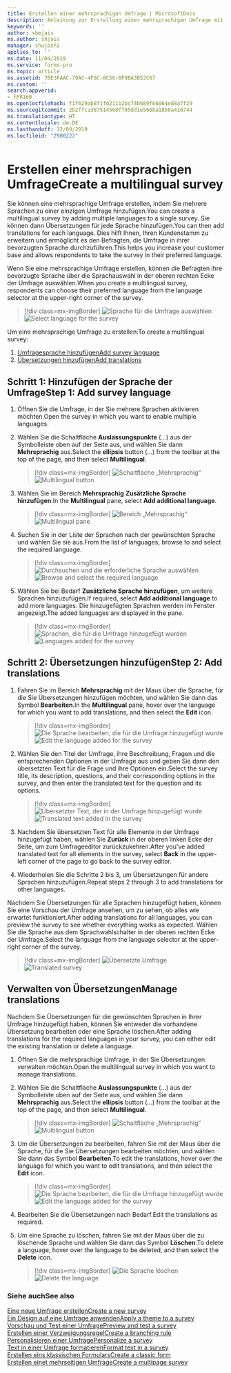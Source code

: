 ```yaml
---
title: Erstellen einer mehrsprachigen Umfrage | MicrosoftDocs
description: Anleitung zur Erstellung einer mehrsprachigen Umfrage mit Microsoft Forms Pro.
keywords: ''
author: sbmjais
ms.author: shjais
manager: shujoshi
applies_to: ''
ms.date: 11/04/2019
ms.service: forms-pro
ms.topic: article
ms.assetid: 7BE3FAAC-79AC-4F8C-8C56-BF9BA3B52C67
ms.custom: ''
search.appverid:
- FPR160
ms.openlocfilehash: f1f629ab8f1fd211b2bc74b689f66064e88a7f29
ms.sourcegitcommit: 2b2ffca387514568ff95dd1e566ba1850a416744
ms.translationtype: HT
ms.contentlocale: de-DE
ms.lasthandoff: 12/09/2019
ms.locfileid: "2900222"
---
```

# <a name="create-a-multilingual-survey"></a><span data-ttu-id="563f2-103">Erstellen einer mehrsprachigen Umfrage</span><span class="sxs-lookup"><span data-stu-id="563f2-103">Create a multilingual survey</span></span>

<span data-ttu-id="563f2-104">Sie können eine mehrsprachige Umfrage erstellen, indem Sie mehrere Sprachen zu einer einzigen Umfrage hinzufügen.</span><span class="sxs-lookup"><span data-stu-id="563f2-104">You can create a multilingual survey by adding multiple languages to a single survey.</span></span> <span data-ttu-id="563f2-105">Sie können dann Übersetzungen für jede Sprache hinzufügen.</span><span class="sxs-lookup"><span data-stu-id="563f2-105">You can then add translations for each language.</span></span> <span data-ttu-id="563f2-106">Dies hilft Ihnen, Ihren Kundenstamm zu erweitern und ermöglicht es den Befragten, die Umfrage in ihrer bevorzugten Sprache durchzuführen.</span><span class="sxs-lookup"><span data-stu-id="563f2-106">This helps you increase your customer base and allows respondents to take the survey in their preferred language.</span></span>

<span data-ttu-id="563f2-107">Wenn Sie eine mehrsprachige Umfrage erstellen, können die Befragten ihre bevorzugte Sprache über die Sprachauswahl in der oberen rechten Ecke der Umfrage auswählen.</span><span class="sxs-lookup"><span data-stu-id="563f2-107">When you create a multilingual survey, respondents can choose their preferred language from the language selector at the upper-right corner of the survey.</span></span>

> [!div class=mx-imgBorder]
> <span data-ttu-id="563f2-108">![Sprache für die Umfrage auswählen](media/lang-select.png "Eine Sprache für die Umfrage auswählen")</span><span class="sxs-lookup"><span data-stu-id="563f2-108">![Select language for the survey](media/lang-select.png "Select a language for the survey")</span></span> 

<span data-ttu-id="563f2-109">Um eine mehrsprachige Umfrage zu erstellen:</span><span class="sxs-lookup"><span data-stu-id="563f2-109">To create a multilingual survey:</span></span>

1.  [<span data-ttu-id="563f2-110">Umfragesprache hinzufügen</span><span class="sxs-lookup"><span data-stu-id="563f2-110">Add survey language</span></span>](#step-1-add-survey-language)
2.  [<span data-ttu-id="563f2-111">Übersetzungen hinzufügen</span><span class="sxs-lookup"><span data-stu-id="563f2-111">Add translations</span></span>](#step-2-add-translations)

## <a name="step-1-add-survey-language"></a><span data-ttu-id="563f2-112">Schritt 1: Hinzufügen der Sprache der Umfrage</span><span class="sxs-lookup"><span data-stu-id="563f2-112">Step 1: Add survey language</span></span>

1.  <span data-ttu-id="563f2-113">Öffnen Sie die Umfrage, in der Sie mehrere Sprachen aktivieren möchten.</span><span class="sxs-lookup"><span data-stu-id="563f2-113">Open the survey in which you want to enable multiple languages.</span></span>

2.  <span data-ttu-id="563f2-114">Wählen Sie die Schaltfläche **Auslassungspunkte** (...) aus der Symbolleiste oben auf der Seite aus, und wählen Sie dann **Mehrsprachig** aus.</span><span class="sxs-lookup"><span data-stu-id="563f2-114">Select the **ellipsis** button (...) from the toolbar at the top of the page, and then select **Multilingual**.</span></span>

    > [!div class=mx-imgBorder]
    > <span data-ttu-id="563f2-115">![Schaltfläche „Mehrsprachig“](media/multilingual-button.png "Schaltfläche „Mehrsprachig“")</span><span class="sxs-lookup"><span data-stu-id="563f2-115">![Multilingual button](media/multilingual-button.png "Multilingual button")</span></span> 

3.  <span data-ttu-id="563f2-116">Wählen Sie im Bereich **Mehrsprachig** **Zusätzliche Sprache hinzufügen**.</span><span class="sxs-lookup"><span data-stu-id="563f2-116">In the **Multilingual** pane, select **Add additional language**.</span></span>

    > [!div class=mx-imgBorder]
    > <span data-ttu-id="563f2-117">![Bereich „Mehrsprachig“](media/multilingual-pane.png "Bereich „Mehrsprachig“")</span><span class="sxs-lookup"><span data-stu-id="563f2-117">![Multilingual pane](media/multilingual-pane.png "Multilingual pane")</span></span>

4.  <span data-ttu-id="563f2-118">Suchen Sie in der Liste der Sprachen nach der gewünschten Sprache und wählen Sie sie aus.</span><span class="sxs-lookup"><span data-stu-id="563f2-118">From the list of languages, browse to and select the required language.</span></span>

    > [!div class=mx-imgBorder]
    > <span data-ttu-id="563f2-119">![Durchsuchen und die erforderliche Sprache auswählen](media/lang-list.png "Zur erforderlichen Sprache navigieren und sie auswählen")</span><span class="sxs-lookup"><span data-stu-id="563f2-119">![Browse and select the required language](media/lang-list.png "Browse to and select the required language")</span></span> 

5.  <span data-ttu-id="563f2-120">Wählen Sie bei Bedarf **Zusätzliche Sprache hinzufügen**, um weitere Sprachen hinzuzufügen.</span><span class="sxs-lookup"><span data-stu-id="563f2-120">If required, select **Add additional language** to add more languages.</span></span> <span data-ttu-id="563f2-121">Die hinzugefügten Sprachen werden im Fenster angezeigt.</span><span class="sxs-lookup"><span data-stu-id="563f2-121">The added languages are displayed in the pane.</span></span>

    > [!div class=mx-imgBorder]
    > <span data-ttu-id="563f2-122">![Sprachen, die für die Umfrage hinzugefügt wurden](media/lang-added.png "Sprachen, die für die Umfrage hinzugefügt wurden")</span><span class="sxs-lookup"><span data-stu-id="563f2-122">![Languages added for the survey](media/lang-added.png "Languages added for the survey")</span></span>

## <a name="step-2-add-translations"></a><span data-ttu-id="563f2-123">Schritt 2: Übersetzungen hinzufügen</span><span class="sxs-lookup"><span data-stu-id="563f2-123">Step 2: Add translations</span></span>

1.  <span data-ttu-id="563f2-124">Fahren Sie im Bereich **Mehrsprachig** mit der Maus über die Sprache, für die Sie Übersetzungen hinzufügen möchten, und wählen Sie dann das Symbol **Bearbeiten**.</span><span class="sxs-lookup"><span data-stu-id="563f2-124">In the **Multilingual** pane, hover over the language for which you want to add translations, and then select the **Edit** icon.</span></span>

    > [!div class=mx-imgBorder]
    > <span data-ttu-id="563f2-125">![Die Sprache bearbeiten, die für die Umfrage hinzugefügt wurde](media/edit-lang.png "Die Sprache bearbeiten, die für die Umfrage hinzugefügt wurde")</span><span class="sxs-lookup"><span data-stu-id="563f2-125">![Edit the language added for the survey](media/edit-lang.png "Edit the language added for the survey")</span></span>

2.  <span data-ttu-id="563f2-126">Wählen Sie den Titel der Umfrage, ihre Beschreibung, Fragen und die entsprechenden Optionen in der Umfrage aus und geben Sie dann den übersetzten Text für die Frage und ihre Optionen ein.</span><span class="sxs-lookup"><span data-stu-id="563f2-126">Select the survey title, its description, questions, and their corresponding options in the survey, and then enter the translated text for the question and its options.</span></span>

    > [!div class=mx-imgBorder]
    > <span data-ttu-id="563f2-127">![Übersetzter Text, der in der Umfrage hinzugefügt wurde](media/translation-added.png "Übersetzter Text, der in der Umfrage hinzugefügt wurde")</span><span class="sxs-lookup"><span data-stu-id="563f2-127">![Translated text added in the survey](media/translation-added.png "Translated text added in the survey")</span></span> 

3.  <span data-ttu-id="563f2-128">Nachdem Sie übersetzten Text für alle Elemente in der Umfrage hinzugefügt haben, wählen Sie **Zurück** in der oberen linken Ecke der Seite, um zum Umfrageeditor zurückzukehren.</span><span class="sxs-lookup"><span data-stu-id="563f2-128">After you've added translated text for all elements in the survey, select **Back** in the upper-left corner of the page to go back to the survey editor.</span></span>

4.  <span data-ttu-id="563f2-129">Wiederholen Sie die Schritte 2 bis 3, um Übersetzungen für andere Sprachen hinzuzufügen.</span><span class="sxs-lookup"><span data-stu-id="563f2-129">Repeat steps 2 through 3 to add translations for other languages.</span></span>

<span data-ttu-id="563f2-130">Nachdem Sie Übersetzungen für alle Sprachen hinzugefügt haben, können Sie eine Vorschau der Umfrage ansehen, um zu sehen, ob alles wie erwartet funktioniert.</span><span class="sxs-lookup"><span data-stu-id="563f2-130">After adding translations for all languages, you can preview the survey to see whether everything works as expected.</span></span> <span data-ttu-id="563f2-131">Wählen Sie die Sprache aus dem Sprachwahlschalter in der oberen rechten Ecke der Umfrage.</span><span class="sxs-lookup"><span data-stu-id="563f2-131">Select the language from the language selector at the upper-right corner of the survey.</span></span>

> [!div class=mx-imgBorder]
> <span data-ttu-id="563f2-132">![Übersetzte Umfrage](media/translated-survey.png "Übersetzte Umfrage")</span><span class="sxs-lookup"><span data-stu-id="563f2-132">![Translated survey](media/translated-survey.png "Translated survey")</span></span> 

## <a name="manage-translations"></a><span data-ttu-id="563f2-133">Verwalten von Übersetzungen</span><span class="sxs-lookup"><span data-stu-id="563f2-133">Manage translations</span></span>  

<span data-ttu-id="563f2-134">Nachdem Sie Übersetzungen für die gewünschten Sprachen in Ihrer Umfrage hinzugefügt haben, können Sie entweder die vorhandene Übersetzung bearbeiten oder eine Sprache löschen.</span><span class="sxs-lookup"><span data-stu-id="563f2-134">After adding translations for the required languages in your survey, you can either edit the existing translation or delete a language.</span></span>

1.  <span data-ttu-id="563f2-135">Öffnen Sie die mehrsprachige Umfrage, in der Sie Übersetzungen verwalten möchten.</span><span class="sxs-lookup"><span data-stu-id="563f2-135">Open the multilingual survey in which you want to manage translations.</span></span>

2.  <span data-ttu-id="563f2-136">Wählen Sie die Schaltfläche **Auslassungspunkte** (...) aus der Symbolleiste oben auf der Seite aus, und wählen Sie dann **Mehrsprachig** aus.</span><span class="sxs-lookup"><span data-stu-id="563f2-136">Select the **ellipsis** button (...) from the toolbar at the top of the page, and then select **Multilingual**.</span></span>

    > [!div class=mx-imgBorder]
    > <span data-ttu-id="563f2-137">![Schaltfläche „Mehrsprachig“](media/multilingual-button.png "Schaltfläche „Mehrsprachig“")</span><span class="sxs-lookup"><span data-stu-id="563f2-137">![Multilingual button](media/multilingual-button.png "Multilingual button")</span></span>

3.  <span data-ttu-id="563f2-138">Um die Übersetzungen zu bearbeiten, fahren Sie mit der Maus über die Sprache, für die Sie Übersetzungen bearbeiten möchten, und wählen Sie dann das Symbol **Bearbeiten**.</span><span class="sxs-lookup"><span data-stu-id="563f2-138">To edit the translations, hover over the language for which you want to edit translations, and then select the **Edit** icon.</span></span>

    > [!div class=mx-imgBorder]
    > <span data-ttu-id="563f2-139">![Die Sprache bearbeiten, die für die Umfrage hinzugefügt wurde](media/edit-lang.png "Die Sprache bearbeiten, die für die Umfrage hinzugefügt wurde")</span><span class="sxs-lookup"><span data-stu-id="563f2-139">![Edit the language added for the survey](media/edit-lang.png "Edit the language added for the survey")</span></span>

4.  <span data-ttu-id="563f2-140">Bearbeiten Sie die Übersetzungen nach Bedarf.</span><span class="sxs-lookup"><span data-stu-id="563f2-140">Edit the translations as required.</span></span>

5.  <span data-ttu-id="563f2-141">Um eine Sprache zu löschen, fahren Sie mit der Maus über die zu löschende Sprache und wählen Sie dann das Symbol **Löschen**.</span><span class="sxs-lookup"><span data-stu-id="563f2-141">To delete a language, hover over the language to be deleted, and then select the **Delete** icon.</span></span>

    > [!div class=mx-imgBorder]
    > <span data-ttu-id="563f2-142">![Die Sprache löschen](media/delete-lang.png "Die Sprache löschen")</span><span class="sxs-lookup"><span data-stu-id="563f2-142">![Delete the language](media/delete-lang.png "Delete the language")</span></span> 

### <a name="see-also"></a><span data-ttu-id="563f2-143">Siehe auch</span><span class="sxs-lookup"><span data-stu-id="563f2-143">See also</span></span>

[<span data-ttu-id="563f2-144">Eine neue Umfrage erstellen</span><span class="sxs-lookup"><span data-stu-id="563f2-144">Create a new survey</span></span>](create-new-survey.md)<br>
[<span data-ttu-id="563f2-145">Ein Design auf eine Umfrage anwenden</span><span class="sxs-lookup"><span data-stu-id="563f2-145">Apply a theme to a survey</span></span>](apply-theme.md)<br>
[<span data-ttu-id="563f2-146">Vorschau und Test einer Umfrage</span><span class="sxs-lookup"><span data-stu-id="563f2-146">Preview and test a survey</span></span>](preview-test-survey.md)<br>
[<span data-ttu-id="563f2-147">Erstellen einer Verzweigungsregel</span><span class="sxs-lookup"><span data-stu-id="563f2-147">Create a branching rule</span></span>](create-branching-rule.md)<br>
[<span data-ttu-id="563f2-148">Personalisieren einer Umfrage</span><span class="sxs-lookup"><span data-stu-id="563f2-148">Personalize a survey</span></span>](personalize-survey.md)<br>
[<span data-ttu-id="563f2-149">Text in einer Umfrage formatieren</span><span class="sxs-lookup"><span data-stu-id="563f2-149">Format text in a survey</span></span>](survey-text-format.md)<br>
[<span data-ttu-id="563f2-150">Erstellen eins klassischen Formulars</span><span class="sxs-lookup"><span data-stu-id="563f2-150">Create a classic form</span></span>](create-classic-form.md)<br>
[<span data-ttu-id="563f2-151">Erstellen einet mehrseitigen Umfrage</span><span class="sxs-lookup"><span data-stu-id="563f2-151">Create a multipage survey</span></span>](create-multipage-survey.md)
